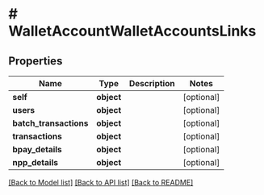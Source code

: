 # # WalletAccountWalletAccountsLinks

## Properties

Name | Type | Description | Notes
------------ | ------------- | ------------- | -------------
**self** | **object** |  | [optional]
**users** | **object** |  | [optional]
**batch_transactions** | **object** |  | [optional]
**transactions** | **object** |  | [optional]
**bpay_details** | **object** |  | [optional]
**npp_details** | **object** |  | [optional]

[[Back to Model list]](../../README.md#models) [[Back to API list]](../../README.md#endpoints) [[Back to README]](../../README.md)
